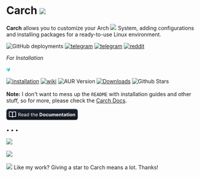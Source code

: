 <h1>Carch <img src="https://cdn-icons-png.flaticon.com/128/15186/15186090.png" height="30px" /></h1>

**Carch** allows you to customize your Arch <img src='https://raw.githubusercontent.com/harilvfs/carch/refs/heads/main/source/archx.webp' width="10"> System, adding configurations and installing packages for a ready-to-use Linux environment.

![GitHub deployments][vercel-deploy] <a href="https://t.me/harilvfs" target="_blank"><img alt="telegram" src="https://img.shields.io/badge/TELEGRAM%20CHANNEL-2399d6?style=flat-square"></a> <a href="https://t.me/carchx" target="_blank"><img alt="telegram" src="https://img.shields.io/badge/TELEGRAM%20GROUP-2399d6?style=flat-square"></a> <a href="https://www.reddit.com/u/aayush-le" target="_blank"><img alt="reddit" src="https://img.shields.io/badge/REDDIT-f74300?style=flat-square"></a>

*For Installation*

<img src="https://github.com/harilvfs/assets/blob/main/carch/arrowdown.png" width="10" />

<a href="https://carch.vercel.app/installation/cli.html" target="_blank"><img alt="installation" src="https://img.shields.io/badge/INSTALLATION-62aeef?style=flat-square"></a> <a href="https://chalisehari.com.np/carchdocs" target="_blank"><img alt="wiki" src="https://img.shields.io/badge/WIKI-98c379?style=flat-square"></a> ![AUR Version][aur-badge]  [![Downloads][downloads-badge]][downloads-link] ![Github Stars][stars-badge]
<br>
<br>
**Note:** I don't want to mess up the `README` with installation guides and other stuff, so for more, please check the [Carch Docs](https://chalisehari.com.np/carchdocs).

<a href="https://chalisehari.com.np/carchdocs"> <img alt="Check Out Documentation" height="30" src="https://raw.githubusercontent.com/harilvfs/assets/refs/heads/main/carch/ghpages_vector.svg"></a>

• • •



<img src="https://cdn-icons-png.flaticon.com/128/5968/5968756.png" width="30"/>

<p align="left">
<a href="https://discord.com/invite/8NJWstnUHd">
<img src="https://invidget.switchblade.xyz/8NJWstnUHd" width="300">
</a>
</p>

<img src="https://cdn-icons-png.flaticon.com/128/4587/4587595.png" width="40" />
Like my work? Giving a star to Carch means a lot. Thanks! 

[vercel-deploy]: https://img.shields.io/github/deployments/harilvfs/carch/Production?style=flat-square&logo=vercel&label=vercel%20docs%20build&color=5865F2&labelColor=36454F
[aur-badge]: https://img.shields.io/aur/version/carch-git?style=flat-square&color=blue&label=%5BAur%5D%20carch-git&logocolor=blue
[stars-badge]: https://img.shields.io/github/stars/harilvfs/carch?style=flat-square&label=stars&color=green
[downloads-badge]: https://img.shields.io/github/downloads/harilvfs/carch/total?style=flat-square&label=downloads&color=brightgreen
[downloads-link]: https://github.com/harilvfs/carch/releases

